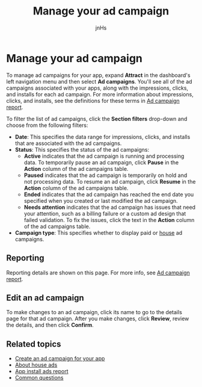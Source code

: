 ﻿---
author: jnHs
Description: Manage ad campaigns for your apps in the Windows Dev Center dashboard.
title: Manage your ad campaign
ms.assetid: 42A9457E-15BD-4A61-B828-1C51D0FC9DA0
ms.author: wdg-dev-content
ms.date: 06/19/2017
ms.topic: article
ms.prod: windows
ms.technology: uwp
keywords: windows 10, uwp
---

# Manage your ad campaign


To manage ad campaigns for your app, expand **Attract** in the dashboard's left navigation menu and then select **Ad campaigns**. You'll see all of the ad campaigns associated with your apps, along with the impressions, clicks, and installs for each ad campaign. For more information about impressions, clicks, and installs, see the definitions for these terms in [Ad campaign report](promote-your-app-report.md).

To filter the list of ad campaigns, click the **Section filters** drop-down and choose from the following filters:

-   **Date**: This specifies the data range for impressions, clicks, and installs that are associated with the ad campaigns.
-   **Status**: This specifies the status of the ad campaigns:
    -   **Active** indicates that the ad campaign is running and processing data. To temporarily pause an ad campaign, click **Pause** in the **Action** column of the ad campaigns table.
    -   **Paused** indicates that the ad campaign is temporarily on hold and not processing data. To resume an ad campaign, click **Resume** in the **Action** column of the ad campaigns table.
    -   **Ended** indicates that the ad campaign has reached the end date you specified when you created or last modified the ad campaign.
    -   **Needs attention** indicates that the ad campaign has issues that need your attention, such as a billing failure or a custom ad design that failed validation. To fix the issues, click the text in the **Action** column of the ad campaigns table.
-   **Campaign type**: This specifies whether to display paid or [house](about-house-ads.md) ad campaigns.

## Reporting


Reporting details are shown on this page. For more info, see [Ad campaign report](promote-your-app-report.md).


## Edit an ad campaign

To make changes to an ad campaign, click its name to go to the details page for that ad campaign. After you make changes, click **Review**, review the details, and then click **Confirm**.


## Related topics


* [Create an ad campaign for your app](create-an-ad-campaign-for-your-app.md)
* [About house ads](about-house-ads.md)
* [App install ads report](app-install-ads-reports.md)
* [Common questions](common-questions.md)
 

 




